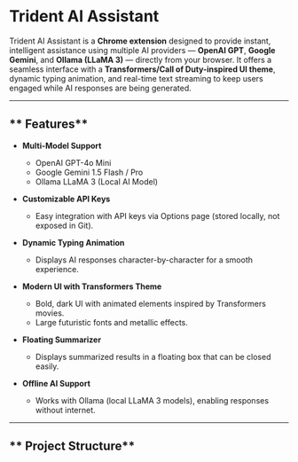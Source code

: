 # Trident AI Assistant 

Trident AI Assistant is a **Chrome extension** designed to provide instant, intelligent assistance using multiple AI providers — **OpenAI GPT**, **Google Gemini**, and **Ollama (LLaMA 3)** — directly from your browser. It offers a seamless interface with a **Transformers/Call of Duty-inspired UI theme**, dynamic typing animation, and real-time text streaming to keep users engaged while AI responses are being generated.

---

## ** Features**

- **Multi-Model Support**
  - OpenAI GPT-4o Mini
  - Google Gemini 1.5 Flash / Pro
  - Ollama LLaMA 3 (Local AI Model)

- **Customizable API Keys**
  - Easy integration with API keys via Options page (stored locally, not exposed in Git).

- **Dynamic Typing Animation**
  - Displays AI responses character-by-character for a smooth experience.

- **Modern UI with Transformers Theme**
  - Bold, dark UI with animated elements inspired by Transformers movies.
  - Large futuristic fonts and metallic effects.

- **Floating Summarizer**
  - Displays summarized results in a floating box that can be closed easily.

- **Offline AI Support**
  - Works with Ollama (local LLaMA 3 models), enabling responses without internet.

---

## ** Project Structure**

